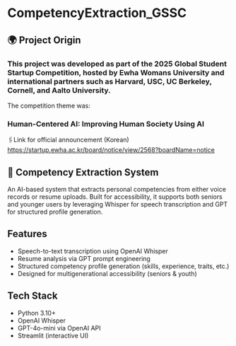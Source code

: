 # CompetencyExtraction_GSSC

## 🌍 Project Origin

### This project was developed as part of the 2025 Global Student Startup Competition, hosted by Ewha Womans University and international partners such as Harvard, USC, UC Berkeley, Cornell, and Aalto University.

The competition theme was:

### Human-Centered AI: Improving Human Society Using AI

🖇️Link for official announcement (Korean)
https://startup.ewha.ac.kr/board/notice/view/2568?boardName=notice


## 📍 Competency Extraction System

An AI-based system that extracts personal competencies from either voice records or resume uploads. Built for accessibility, it supports both seniors and younger users by leveraging Whisper for speech transcription and GPT for structured profile generation.

## Features

- Speech-to-text transcription using OpenAI Whisper
- Resume analysis via GPT prompt engineering
- Structured competency profile generation (skills, experience, traits, etc.)
- Designed for multigenerational accessibility (seniors & youth)

## Tech Stack

- Python 3.10+
- OpenAI Whisper
- GPT-4o-mini via OpenAI API
- Streamlit (interactive UI)


